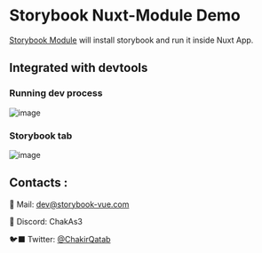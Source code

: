 # Storybook Nuxt-Module Demo
[Storybook Module](https://github.com/storybook-vue/nuxt-storybook) will install storybook and run it inside Nuxt App.
## Integrated with devtools
### Running dev process
![image](https://github.com/chakAs3/nuxt-storybook-module-demo/assets/711292/b44bfccb-88e7-4a59-ad8e-6a128e4dece3)

### Storybook tab
![image](https://github.com/chakAs3/nuxt-storybook-module-demo/assets/711292/a79780c0-91d7-483c-8836-bd5031a2ce49)

## Contacts :

🔖 Mail: dev@storybook-vue.com

💬 Discord: ChakAs3

🐦‍⬛ Twitter: [@ChakirQatab](https://twitter.com/ChakirQatab)

